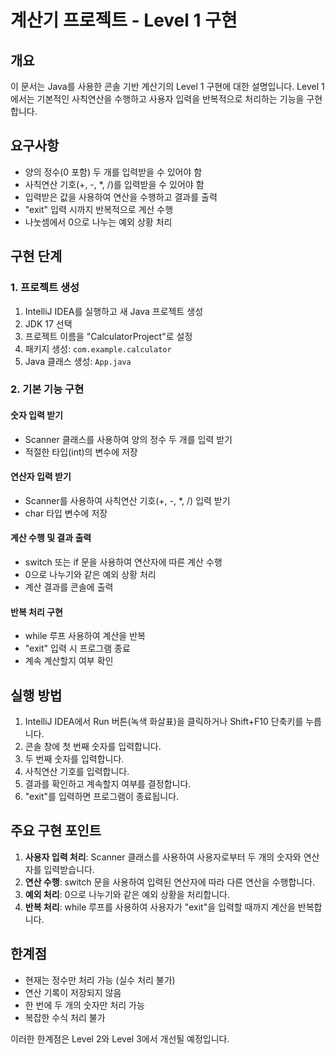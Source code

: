 # 계산기 프로젝트 - Level 1 구현

## 개요
이 문서는 Java를 사용한 콘솔 기반 계산기의 Level 1 구현에 대한 설명입니다. Level 1에서는 기본적인 사칙연산을 수행하고 사용자 입력을 반복적으로 처리하는 기능을 구현합니다.

## 요구사항
- 양의 정수(0 포함) 두 개를 입력받을 수 있어야 함
- 사칙연산 기호(+, -, *, /)를 입력받을 수 있어야 함
- 입력받은 값을 사용하여 연산을 수행하고 결과를 출력
- "exit" 입력 시까지 반복적으로 계산 수행
- 나눗셈에서 0으로 나누는 예외 상황 처리

## 구현 단계

### 1. 프로젝트 생성
1. IntelliJ IDEA를 실행하고 새 Java 프로젝트 생성
2. JDK 17 선택
3. 프로젝트 이름을 "CalculatorProject"로 설정
4. 패키지 생성: `com.example.calculator`
5. Java 클래스 생성: `App.java`

### 2. 기본 기능 구현

#### 숫자 입력 받기
- Scanner 클래스를 사용하여 양의 정수 두 개를 입력 받기
- 적절한 타입(int)의 변수에 저장

#### 연산자 입력 받기
- Scanner를 사용하여 사칙연산 기호(+, -, *, /) 입력 받기
- char 타입 변수에 저장

#### 계산 수행 및 결과 출력
- switch 또는 if 문을 사용하여 연산자에 따른 계산 수행
- 0으로 나누기와 같은 예외 상황 처리
- 계산 결과를 콘솔에 출력

#### 반복 처리 구현
- while 루프 사용하여 계산을 반복
- "exit" 입력 시 프로그램 종료
- 계속 계산할지 여부 확인

## 실행 방법
1. IntelliJ IDEA에서 Run 버튼(녹색 화살표)을 클릭하거나 Shift+F10 단축키를 누릅니다.
2. 콘솔 창에 첫 번째 숫자를 입력합니다.
3. 두 번째 숫자를 입력합니다.
4. 사칙연산 기호를 입력합니다.
5. 결과를 확인하고 계속할지 여부를 결정합니다.
6. "exit"를 입력하면 프로그램이 종료됩니다.

## 주요 구현 포인트
1. **사용자 입력 처리**: Scanner 클래스를 사용하여 사용자로부터 두 개의 숫자와 연산자를 입력받습니다.
2. **연산 수행**: switch 문을 사용하여 입력된 연산자에 따라 다른 연산을 수행합니다.
3. **예외 처리**: 0으로 나누기와 같은 예외 상황을 처리합니다.
4. **반복 처리**: while 루프를 사용하여 사용자가 "exit"을 입력할 때까지 계산을 반복합니다.

## 한계점
- 현재는 정수만 처리 가능 (실수 처리 불가)
- 연산 기록이 저장되지 않음
- 한 번에 두 개의 숫자만 처리 가능
- 복잡한 수식 처리 불가

이러한 한계점은 Level 2와 Level 3에서 개선될 예정입니다.

